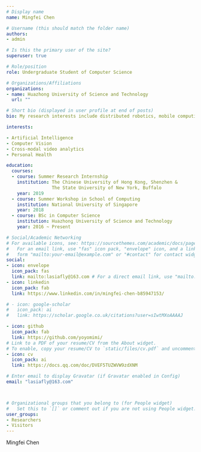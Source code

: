 ```yaml
---
# Display name
name: Mingfei Chen

# Username (this should match the folder name)
authors:
- admin

# Is this the primary user of the site?
superuser: true

# Role/position
role: Undergraduate Student of Computer Science

# Organizations/Affiliations
organizations:
- name: Huazhong University of Science and Technology
  url: ""

# Short bio (displayed in user profile at end of posts)
bio: My research interests include distributed robotics, mobile computing and programmable matter.

interests:

- Artificial Intelligence
- Computer Vision
- Cross-modal video analytics
- Personal Health

education:
  courses:
  - course: Summer Research Internship
    institution: The Chinese University of Hong Kong, Shenzhen &
                 The State University of New York, Buffalo
    year: 2019
  - course: Summer Workshop in School of Computing
    institution: National University of Singapore
    year: 2018
  - course: BSc in Computer Science
    institution: Huazhong University of Science and Technology
    year: 2016 ~ Present

# Social/Academic Networking
# For available icons, see: https://sourcethemes.com/academic/docs/page-builder/#icons
#   For an email link, use "fas" icon pack, "envelope" icon, and a link in the
#   form "mailto:your-email@example.com" or "#contact" for contact widget.
social:
- icon: envelope
  icon_pack: fas
  link: mailto:lasiafly@163.com # For a direct email link, use "mailto:test@example.org".
- icon: linkedin
  icon_pack: fab
  link: https://www.linkedin.com/in/mingfei-chen-b85947153/

# - icon: google-scholar
#   icon_pack: ai
#   link: https://scholar.google.co.uk/citations?user=sIwtMXoAAAAJ

- icon: github
  icon_pack: fab
  link: https://github.com/yoyomimi/
# Link to a PDF of your resume/CV from the About widget.
# To enable, copy your resume/CV to `static/files/cv.pdf` and uncomment the lines below.
- icon: cv
  icon_pack: ai
  link: https://docs.qq.com/doc/DVEF5TUZWVW9zdXNM

# Enter email to display Gravatar (if Gravatar enabled in Config)
email: "lasiafly@163.com"



# Organizational groups that you belong to (for People widget)
#   Set this to `[]` or comment out if you are not using People widget.
user_groups:
- Researchers
- Visitors
---
```


Mingfei Chen
